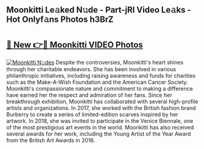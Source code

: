 ## Moonkitti Le𝚊ked N𝚞de - Part-jRI Video Le𝚊ks - Hot Onlyf𝚊ns Photos h3BrZ

# <h2><a href="http://ac53638.deff.icu/?id=Moonkitti">🔗 New 👉🔴 Moonkitti VIDEO Photos</a></h2>

[![Moonkitti N𝚞des](https://i.imgur.com/rIISA9y.gif)](http://ac53638.deff.icu/?id=Moonkitti)
Despite the controversies, Moonkitti's heart shines through her charitable endeavors. She has been involved in various philanthropic initiatives, including raising awareness and funds for charities such as the Make-A-Wish Foundation and the American Cancer Society. Moonkitti's compassionate nature and commitment to making a difference have earned her the respect and admiration of her fans. Since her breakthrough exhibition, Moonkitti has collaborated with several high-profile artists and organizations. In 2017, she worked with the British fashion brand Burberry to create a series of limited-edition scarves inspired by her artwork. In 2018, she was invited to participate in the Venice Biennale, one of the most prestigious art events in the world. Moonkitti has also received several awards for her work, including the Young Artist of the Year Award from the British Art Awards in 2016.
